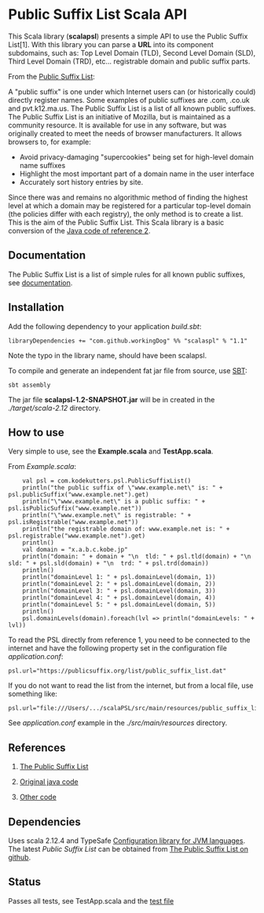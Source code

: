 # Public Suffix List Scala API

This Scala library (**scalapsl**) presents a simple API to use the Public Suffix List[1]. With this library you can parse a **URL** into its component subdomains, such as: Top Level Domain (TLD), 
Second Level Domain (SLD), Third Level Domain (TRD), etc... registrable domain and public suffix parts.

From the [Public Suffix List](https://publicsuffix.org/):

A "public suffix" is one under which Internet users can (or historically could) directly register names. 
Some examples of public suffixes are .com, .co.uk and pvt.k12.ma.us. 
The Public Suffix List is a list of all known public suffixes.
The Public Suffix List is an initiative of Mozilla, but is maintained as a community resource. 
It is available for use in any software, but was originally created to meet the needs of browser manufacturers. 
It allows browsers to, for example:

-  Avoid privacy-damaging "supercookies" being set for high-level domain name suffixes
-  Highlight the most important part of a domain name in the user interface
-  Accurately sort history entries by site.

Since there was and remains no algorithmic method of finding the highest level at which a domain 
may be registered for a particular top-level domain (the policies differ with each registry), 
the only method is to create a list. This is the aim of the Public Suffix List. This Scala library is a basic conversion of the [Java code of reference 2](https://github.com/whois-server-list/public-suffix-list).


## Documentation

The Public Suffix List is a list of simple rules for all known public suffixes, see [documentation](https://publicsuffix.org/).

## Installation

Add the following dependency to your application *build.sbt*:

    libraryDependencies += "com.github.workingDog" %% "scalaspl" % "1.1"

Note the typo in the library name, should have been scalapsl.

To compile and generate an independent fat jar file from source, use [SBT](http://www.scala-sbt.org/):

    sbt assembly

The jar file **scalapsl-1.2-SNAPSHOT.jar** will be in created in the *./target/scala-2.12* directory.


## How to use

Very simple to use, see the **Example.scala** and **TestApp.scala**.

From *Example.scala*:

        val psl = com.kodekutters.psl.PublicSuffixList()
        println("the public suffix of \"www.example.net\" is: " + psl.publicSuffix("www.example.net").get)
        println("\"www.example.net\" is a public suffix: " + psl.isPublicSuffix("www.example.net"))
        println("\"www.example.net\" is registrable: " + psl.isRegistrable("www.example.net"))
        println("the registrable domain of: www.example.net is: " + psl.registrable("www.example.net").get)
        println()
        val domain = "x.a.b.c.kobe.jp"
        println("domain: " + domain + "\n  tld: " + psl.tld(domain) + "\n  sld: " + psl.sld(domain) + "\n  trd: " + psl.trd(domain))
        println()
        println("domainLevel 1: " + psl.domainLevel(domain, 1))
        println("domainLevel 2: " + psl.domainLevel(domain, 2))
        println("domainLevel 3: " + psl.domainLevel(domain, 3))
        println("domainLevel 4: " + psl.domainLevel(domain, 4))
        println("domainLevel 5: " + psl.domainLevel(domain, 5))
        println()
        psl.domainLevels(domain).foreach(lvl => println("domainLevels: " + lvl))


To read the PSL directly from reference 1, you need to be connected to the internet and 
have the following property set in the configuration file *application.conf*:
 
    psl.url="https://publicsuffix.org/list/public_suffix_list.dat"

If you do not want to read the list from the internet, but from a local file, use something like:

    psl.url="file:///Users/.../scalaPSL/src/main/resources/public_suffix_list.dat"

See *application.conf* example in the *./src/main/resources* directory.

## References

1) [The Public Suffix List](https://publicsuffix.org/)

2) [Original java code](https://github.com/whois-server-list/public-suffix-list)

3) [Other code](https://github.com/wrangr/psl)

## Dependencies

Uses scala 2.12.4 and TypeSafe [Configuration library for JVM languages](https://github.com/typesafehub/config). 
The latest *Public Suffix List* can be obtained from [The Public Suffix List on github](https://github.com/publicsuffix/list). 

## Status 

Passes all tests, see TestApp.scala and the [test file](https://raw.githubusercontent.com/publicsuffix/list/master/tests/test_psl.txt)

